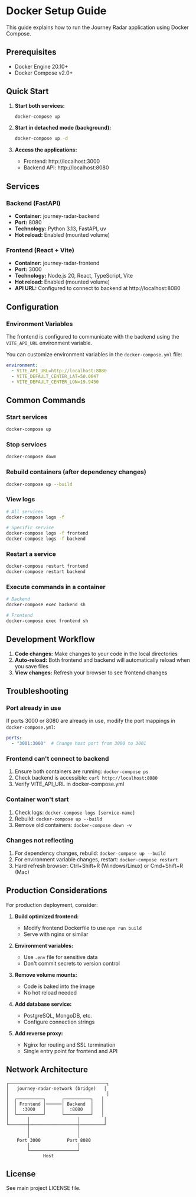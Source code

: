 # Docker Setup Guide

This guide explains how to run the Journey Radar application using Docker Compose.

## Prerequisites

- Docker Engine 20.10+
- Docker Compose v2.0+

## Quick Start

1. **Start both services:**
   ```bash
   docker-compose up
   ```

2. **Start in detached mode (background):**
   ```bash
   docker-compose up -d
   ```

3. **Access the applications:**
   - Frontend: http://localhost:3000
   - Backend API: http://localhost:8080

## Services

### Backend (FastAPI)
- **Container:** journey-radar-backend
- **Port:** 8080
- **Technology:** Python 3.13, FastAPI, uv
- **Hot reload:** Enabled (mounted volume)

### Frontend (React + Vite)
- **Container:** journey-radar-frontend
- **Port:** 3000
- **Technology:** Node.js 20, React, TypeScript, Vite
- **Hot reload:** Enabled (mounted volume)
- **API URL:** Configured to connect to backend at http://localhost:8080

## Configuration

### Environment Variables

The frontend is configured to communicate with the backend using the `VITE_API_URL` environment variable.

You can customize environment variables in the `docker-compose.yml` file:

```yaml
environment:
  - VITE_API_URL=http://localhost:8080
  - VITE_DEFAULT_CENTER_LAT=50.0647
  - VITE_DEFAULT_CENTER_LON=19.9450
```

## Common Commands

### Start services
```bash
docker-compose up
```

### Stop services
```bash
docker-compose down
```

### Rebuild containers (after dependency changes)
```bash
docker-compose up --build
```

### View logs
```bash
# All services
docker-compose logs -f

# Specific service
docker-compose logs -f frontend
docker-compose logs -f backend
```

### Restart a service
```bash
docker-compose restart frontend
docker-compose restart backend
```

### Execute commands in a container
```bash
# Backend
docker-compose exec backend sh

# Frontend
docker-compose exec frontend sh
```

## Development Workflow

1. **Code changes:** Make changes to your code in the local directories
2. **Auto-reload:** Both frontend and backend will automatically reload when you save files
3. **View changes:** Refresh your browser to see frontend changes

## Troubleshooting

### Port already in use
If ports 3000 or 8080 are already in use, modify the port mappings in `docker-compose.yml`:

```yaml
ports:
  - "3001:3000"  # Change host port from 3000 to 3001
```

### Frontend can't connect to backend
1. Ensure both containers are running: `docker-compose ps`
2. Check backend is accessible: `curl http://localhost:8080`
3. Verify VITE_API_URL in docker-compose.yml

### Container won't start
1. Check logs: `docker-compose logs [service-name]`
2. Rebuild: `docker-compose up --build`
3. Remove old containers: `docker-compose down -v`

### Changes not reflecting
1. For dependency changes, rebuild: `docker-compose up --build`
2. For environment variable changes, restart: `docker-compose restart`
3. Hard refresh browser: Ctrl+Shift+R (Windows/Linux) or Cmd+Shift+R (Mac)

## Production Considerations

For production deployment, consider:

1. **Build optimized frontend:**
   - Modify frontend Dockerfile to use `npm run build`
   - Serve with nginx or similar

2. **Environment variables:**
   - Use `.env` file for sensitive data
   - Don't commit secrets to version control

3. **Remove volume mounts:**
   - Code is baked into the image
   - No hot reload needed

4. **Add database service:**
   - PostgreSQL, MongoDB, etc.
   - Configure connection strings

5. **Add reverse proxy:**
   - Nginx for routing and SSL termination
   - Single entry point for frontend and API

## Network Architecture

```
┌─────────────────────────────────────┐
│   journey-radar-network (bridge)   │
│                                     │
│  ┌──────────┐      ┌──────────┐   │
│  │ Frontend │──────│ Backend  │   │
│  │  :3000   │      │  :8080   │   │
│  └──────────┘      └──────────┘   │
│       │                  │         │
└───────┼──────────────────┼─────────┘
        │                  │
        │                  │
    Port 3000          Port 8080
        │                  │
        └──────────────────┘
              Host
```

## License

See main project LICENSE file.

